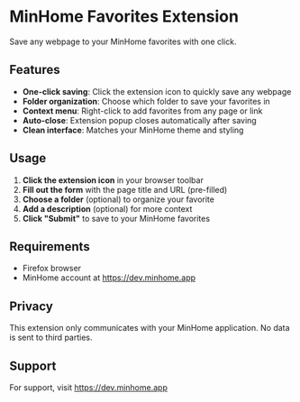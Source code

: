 # MinHome Favorites Extension

Save any webpage to your MinHome favorites with one click.

## Features

- **One-click saving**: Click the extension icon to quickly save any webpage
- **Folder organization**: Choose which folder to save your favorites in
- **Context menu**: Right-click to add favorites from any page or link
- **Auto-close**: Extension popup closes automatically after saving
- **Clean interface**: Matches your MinHome theme and styling

## Usage

1. **Click the extension icon** in your browser toolbar
2. **Fill out the form** with the page title and URL (pre-filled)
3. **Choose a folder** (optional) to organize your favorite
4. **Add a description** (optional) for more context
5. **Click "Submit"** to save to your MinHome favorites

## Requirements

- Firefox browser
- MinHome account at https://dev.minhome.app

## Privacy

This extension only communicates with your MinHome application. No data is sent to third parties.

## Support

For support, visit https://dev.minhome.app
